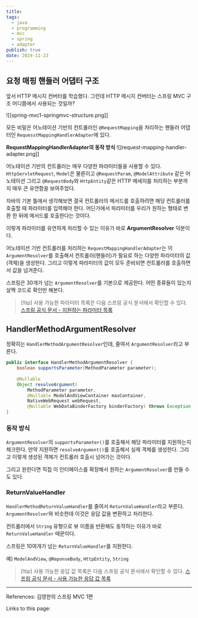 ```yaml
---
title: 
tags:
  - java
  - programming
  - mvc
  - spring
  - adapter
publish: true
date: 2024-11-23
---
```

## 요청 매핑 핸들러 어댑터 구조
앞서 HTTP 메시지 컨버터를 학습했다. 그런데 HTTP 메시지 컨버터는 스프링 MVC 구조 어디쯤에서 사용되는 것일까?

![[spring-mvc1-springmvc-structure.png]]

모든 비밀은 어노테이션 기반의 컨트롤러인 `@RequestMapping`을 처리하는 핸들러 어댑터인 `RequesstMappingHandlerAdapter`에 있다.

**RequestMappingHandlerAdapter의 동작 방식**
![[request-mapping-handler-adapter.png]]

어노테이션 기반의 컨트롤러는 매우 다양한 파라미터들을 사용할 수 있다. `HttpServletRequest`, `Model`은 물론이고 `@RequestParam`, `@ModelAttribute` 같은 어노테이션 그리고 `@RequestBody`와 `HttpEntity`같은 HTTP 메세지를 처리하는 부분까지 매우 큰 유연함을 보여주었다.

자바의 기본 틀에서 생각해보면 결국 컨트롤러의 메서드를 호출하려면 해당 컨트롤러를 호출할 때 파라미터를 입력해야 한다. 어딘가에서 파라미터를 우리가 원하는 형태로 변환 한 뒤에 메서드를 호출한다는 것이다.

이렇게 파라미터를 유연하게 처리할 수 있는 이유가 바로 **ArgumentResolver** 덕분이다.

어노테이션 기반 컨트롤러를 처리하는 `RequestMappingHandlerAdapter`는 이 `ArgumentResolver`를 호출해서 컨트롤러(핸들러)가 필요로 하는 다양한 파라미터의 값(객체)을 생성한다. 그리고 이렇게 파라미터의 값이 모두 준비되면 컨트롤러를 호출하면서 값을 넘겨준다.

스프링은 30개가 넘는 `ArgumentResolver`를 기본으로 제공한다. 어떤 종류들이 있는지 살짝 코드로 확인만 해본다.

> [!tip] 사용 가능한 파라미터 목록은 다음 스프링 공식 문서에서 확인할 수 있다.
> [스프링 공식 문서 - 지원하는 파라미터 목록](https://docs.spring.io/spring-framework/reference/web/webmvc/mvc-controller/ann-methods/arguments.html)

## HandlerMethodArgumentResolver
정확히는 `HandlerMethodArgumentResolver`인데, 줄여서 `ArgumentResolver`라고 부른다.

```java
public interface HandlerMethodArgumentResolver {  
    boolean supportsParameter(MethodParameter parameter);  
  
    @Nullable  
    Object resolveArgument(
	    MethodParameter parameter, 
	    @Nullable ModelAndViewContainer mavContainer, 
	    NativeWebRequest webRequest, 
	    @Nullable WebDataBinderFactory binderFactory) throws Exception;  
}
```

### 동작 방식

`ArgumentResolver`의 `supportsParameter()`를 호출해서 해당 파라미터를 지원하는지 체크한다.
만약 지원하면 `resolveArgument()`를 호출해서 실제 객체를 생성한다. 그리고 이렇게 생성된 객체가 컨트롤러 호출시 넘어가는 것이다.

그리고 원한다면 직접 이 인터페이스를 확장해서 원하는 `ArgumentResolver`를 만들 수도 있다.
### ReturnValueHandler
`HandlerMethodReturnValueHandler`를 줄여서 `ReturnValueHandler`라고 부른다.
`ArgumentResolver`와 비슷한데 이것은 응답 값을 변환하고 처리한다.

컨트롤러에서 `String` 유형으로 뷰 이름을 반환해도 동작하는 이유가 바로 `ReturnValueHandler` 때문이다.

스프링은 10여개가 넘는 `ReturnValueHandler`를 지원한다.

예) `ModelAndView`, `@ReponseBody`, `HttpEntity`, `String`

> [!tip] 사용 가능한 응답 값 목록은 다음 스프링 공식 문서에서 확인할 수 있다.
> [스프링 공식 문서 - 사용 가능한 응답 값 목록](https://docs.spring.io/spring-framework/reference/web/webmvc/mvc-controller/ann-methods/return-types.html)

---
References: 김영한의 스프링 MVC 1편

Links to this page: 